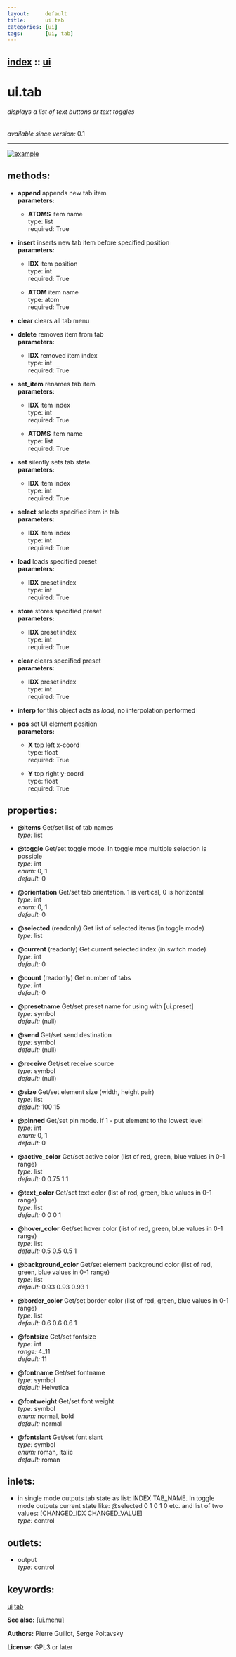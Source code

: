 ```yaml
---
layout:     default
title:      ui.tab
categories: [ui]
tags:       [ui, tab]
---
```

[index](index.html) :: [ui](category_ui.html)
---

# ui.tab

###### displays a list of text buttons or text toggles

*available since version:* 0.1

---




[![example](../examples/img/ui.tab.jpg)](../examples/pd/ui.tab.pd)





## methods:

* **append**
appends new tab item<br>
  __parameters:__
  - **ATOMS** item name<br>
    type: list <br>
    required: True <br>

* **insert**
inserts new tab item before specified position<br>
  __parameters:__
  - **IDX** item position<br>
    type: int <br>
    required: True <br>

  - **ATOM** item name<br>
    type: atom <br>
    required: True <br>

* **clear**
clears all tab menu<br>

* **delete**
removes item from tab<br>
  __parameters:__
  - **IDX** removed item index<br>
    type: int <br>
    required: True <br>

* **set_item**
renames tab item<br>
  __parameters:__
  - **IDX** item index<br>
    type: int <br>
    required: True <br>

  - **ATOMS** item name<br>
    type: list <br>
    required: True <br>

* **set**
silently sets tab state.<br>
  __parameters:__
  - **IDX** item index<br>
    type: int <br>
    required: True <br>

* **select**
selects specified item in tab<br>
  __parameters:__
  - **IDX** item index<br>
    type: int <br>
    required: True <br>

* **load**
loads specified preset<br>
  __parameters:__
  - **IDX** preset index<br>
    type: int <br>
    required: True <br>

* **store**
stores specified preset<br>
  __parameters:__
  - **IDX** preset index<br>
    type: int <br>
    required: True <br>

* **clear**
clears specified preset<br>
  __parameters:__
  - **IDX** preset index<br>
    type: int <br>
    required: True <br>

* **interp**
for this object acts as *load*, no interpolation performed<br>

* **pos**
set UI element position<br>
  __parameters:__
  - **X** top left x-coord<br>
    type: float <br>
    required: True <br>

  - **Y** top right y-coord<br>
    type: float <br>
    required: True <br>




## properties:

* **@items** 
Get/set list of tab names<br>
_type:_ list<br>

* **@toggle** 
Get/set toggle mode. In toggle moe multiple selection is possible<br>
_type:_ int<br>
_enum:_ 0, 1<br>
_default:_ 0<br>

* **@orientation** 
Get/set tab orientation. 1 is vertical, 0 is horizontal<br>
_type:_ int<br>
_enum:_ 0, 1<br>
_default:_ 0<br>

* **@selected** (readonly)
Get list of selected items (in toggle mode)<br>
_type:_ list<br>

* **@current** (readonly)
Get current selected index (in switch mode)<br>
_type:_ int<br>
_default:_ 0<br>

* **@count** (readonly)
Get number of tabs<br>
_type:_ int<br>
_default:_ 0<br>

* **@presetname** 
Get/set preset name for using with [ui.preset]<br>
_type:_ symbol<br>
_default:_ (null)<br>

* **@send** 
Get/set send destination<br>
_type:_ symbol<br>
_default:_ (null)<br>

* **@receive** 
Get/set receive source<br>
_type:_ symbol<br>
_default:_ (null)<br>

* **@size** 
Get/set element size (width, height pair)<br>
_type:_ list<br>
_default:_ 100 15<br>

* **@pinned** 
Get/set pin mode. if 1 - put element to the lowest level<br>
_type:_ int<br>
_enum:_ 0, 1<br>
_default:_ 0<br>

* **@active_color** 
Get/set active color (list of red, green, blue values in 0-1 range)<br>
_type:_ list<br>
_default:_ 0 0.75 1 1<br>

* **@text_color** 
Get/set text color (list of red, green, blue values in 0-1 range)<br>
_type:_ list<br>
_default:_ 0 0 0 1<br>

* **@hover_color** 
Get/set hover color (list of red, green, blue values in 0-1 range)<br>
_type:_ list<br>
_default:_ 0.5 0.5 0.5 1<br>

* **@background_color** 
Get/set element background color (list of red, green, blue values in 0-1 range)<br>
_type:_ list<br>
_default:_ 0.93 0.93 0.93 1<br>

* **@border_color** 
Get/set border color (list of red, green, blue values in 0-1 range)<br>
_type:_ list<br>
_default:_ 0.6 0.6 0.6 1<br>

* **@fontsize** 
Get/set fontsize<br>
_type:_ int<br>
_range:_ 4..11<br>
_default:_ 11<br>

* **@fontname** 
Get/set fontname<br>
_type:_ symbol<br>
_default:_ Helvetica<br>

* **@fontweight** 
Get/set font weight<br>
_type:_ symbol<br>
_enum:_ normal, bold<br>
_default:_ normal<br>

* **@fontslant** 
Get/set font slant<br>
_type:_ symbol<br>
_enum:_ roman, italic<br>
_default:_ roman<br>



## inlets:

* in single mode outputs tab state as list: INDEX TAB_NAME. In toggle mode outputs current state like: @selected 0 1 0 1 0 etc. and list of two values: [CHANGED_IDX CHANGED_VALUE]<br>
_type:_ control



## outlets:

* output<br>
_type:_ control



## keywords:

[ui](keywords/ui.html)
[tab](keywords/tab.html)



**See also:**
[\[ui.menu\]](ui.menu.html)




**Authors:** Pierre Guillot, Serge Poltavsky




**License:** GPL3 or later





